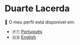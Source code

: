 # Duarte Lacerda

📄 O meu perfil está disponível em:

- 🇵🇹 [Português](https://github.com/DuarteLacerda/DuarteLacerda/blob/main/README-PT.md)
- 🇬🇧 [English](https://github.com/DuarteLacerda/DuarteLacerda/blob/main/README-EN.md)

